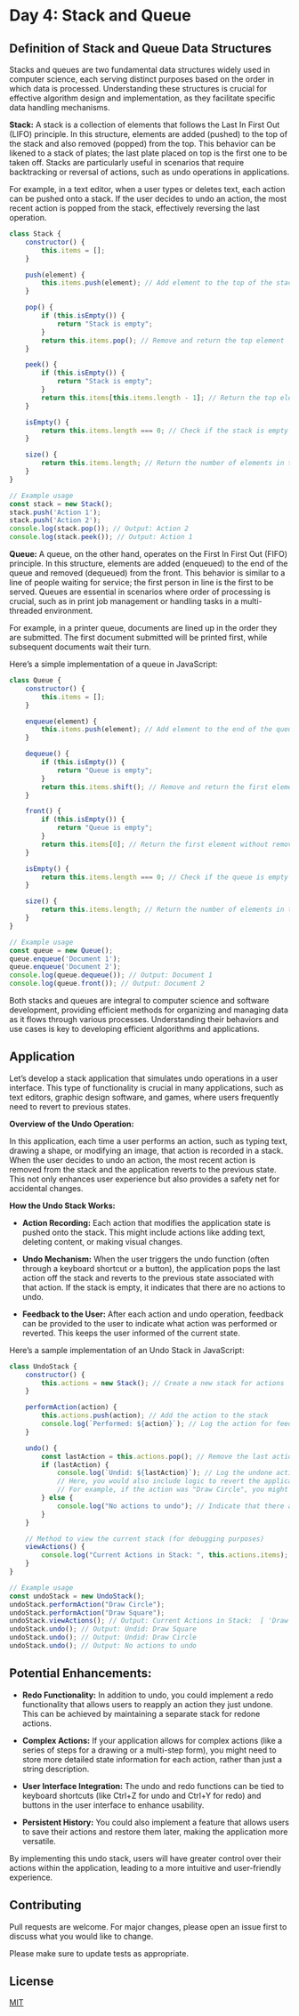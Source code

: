 # Day 4: Stack and Queue

## Definition of Stack and Queue Data Structures

Stacks and queues are two fundamental data structures widely used in computer science, each serving distinct purposes based on the order in which data is processed. Understanding these structures is crucial for effective algorithm design and implementation, as they facilitate specific data handling mechanisms.

**Stack:** A stack is a collection of elements that follows the Last In First Out (LIFO) principle. In this structure, elements are added (pushed) to the top of the stack and also removed (popped) from the top. This behavior can be likened to a stack of plates; the last plate placed on top is the first one to be taken off. Stacks are particularly useful in scenarios that require backtracking or reversal of actions, such as undo operations in applications.

For example, in a text editor, when a user types or deletes text, each action can be pushed onto a stack. If the user decides to undo an action, the most recent action is popped from the stack, effectively reversing the last operation.

 
 


```javascript
class Stack {
    constructor() {
        this.items = [];
    }

    push(element) {
        this.items.push(element); // Add element to the top of the stack
    }

    pop() {
        if (this.isEmpty()) {
            return "Stack is empty";
        }
        return this.items.pop(); // Remove and return the top element
    }

    peek() {
        if (this.isEmpty()) {
            return "Stack is empty";
        }
        return this.items[this.items.length - 1]; // Return the top element without removing it
    }

    isEmpty() {
        return this.items.length === 0; // Check if the stack is empty
    }

    size() {
        return this.items.length; // Return the number of elements in the stack
    }
}

// Example usage
const stack = new Stack();
stack.push('Action 1');
stack.push('Action 2');
console.log(stack.pop()); // Output: Action 2
console.log(stack.peek()); // Output: Action 1

```

**Queue:** A queue, on the other hand, operates on the First In First Out (FIFO) principle. In this structure, elements are added (enqueued) to the end of the queue and removed (dequeued) from the front. This behavior is similar to a line of people waiting for service; the first person in line is the first to be served. Queues are essential in scenarios where order of processing is crucial, such as in print job management or handling tasks in a multi-threaded environment.

For example, in a printer queue, documents are lined up in the order they are submitted. The first document submitted will be printed first, while subsequent documents wait their turn.

Here’s a simple implementation of a queue in JavaScript:




```javascript
class Queue {
    constructor() {
        this.items = [];
    }

    enqueue(element) {
        this.items.push(element); // Add element to the end of the queue
    }

    dequeue() {
        if (this.isEmpty()) {
            return "Queue is empty";
        }
        return this.items.shift(); // Remove and return the first element
    }

    front() {
        if (this.isEmpty()) {
            return "Queue is empty";
        }
        return this.items[0]; // Return the first element without removing it
    }

    isEmpty() {
        return this.items.length === 0; // Check if the queue is empty
    }

    size() {
        return this.items.length; // Return the number of elements in the queue
    }
}

// Example usage
const queue = new Queue();
queue.enqueue('Document 1');
queue.enqueue('Document 2');
console.log(queue.dequeue()); // Output: Document 1
console.log(queue.front()); // Output: Document 2

``` 
Both stacks and queues are integral to computer science and software development, providing efficient methods for organizing and managing data as it flows through various processes. Understanding their behaviors and use cases is key to developing efficient algorithms and applications.

## Application
Let’s develop a stack application that simulates undo operations in a user interface. This type of functionality is crucial in many applications, such as text editors, graphic design software, and games, where users frequently need to revert to previous states.

**Overview of the Undo Operation:**

In this application, each time a user performs an action, such as typing text, drawing a shape, or modifying an image, that action is recorded in a stack. When the user decides to undo an action, the most recent action is removed from the stack and the application reverts to the previous state. This not only enhances user experience but also provides a safety net for accidental changes.

**How the Undo Stack Works:**

- **Action Recording:** Each action that modifies the application state is pushed onto the stack. This might include actions like adding text, deleting content, or making visual changes.

- **Undo Mechanism:** When the user triggers the undo function (often through a keyboard shortcut or a button), the application pops the last action off the stack and reverts to the previous state associated with that action. If the stack is empty, it indicates that there are no actions to undo.

- **Feedback to the User:** After each action and undo operation, feedback can be provided to the user to indicate what action was performed or reverted. This keeps the user informed of the current state.

Here’s a sample implementation of an Undo Stack in JavaScript:

``` javascript
class UndoStack {
    constructor() {
        this.actions = new Stack(); // Create a new stack for actions
    }

    performAction(action) {
        this.actions.push(action); // Add the action to the stack
        console.log(`Performed: ${action}`); // Log the action for feedback
    }

    undo() {
        const lastAction = this.actions.pop(); // Remove the last action
        if (lastAction) {
            console.log(`Undid: ${lastAction}`); // Log the undone action
            // Here, you would also include logic to revert the application's state
            // For example, if the action was "Draw Circle", you might remove the circle from the canvas.
        } else {
            console.log("No actions to undo"); // Indicate that there are no actions to undo
        }
    }

    // Method to view the current stack (for debugging purposes)
    viewActions() {
        console.log("Current Actions in Stack: ", this.actions.items);
    }
}

// Example usage
const undoStack = new UndoStack();
undoStack.performAction("Draw Circle");
undoStack.performAction("Draw Square");
undoStack.viewActions(); // Output: Current Actions in Stack:  [ 'Draw Circle', 'Draw Square' ]
undoStack.undo(); // Output: Undid: Draw Square
undoStack.undo(); // Output: Undid: Draw Circle
undoStack.undo(); // Output: No actions to undo
``` 

## Potential Enhancements:

- **Redo Functionality:** In addition to undo, you could implement a redo functionality that allows users to reapply an action they just undone. This can be achieved by maintaining a separate stack for redone actions.

- **Complex Actions:** If your application allows for complex actions (like a series of steps for a drawing or a multi-step form), you might need to store more detailed state information for each action, rather than just a string description.

- **User Interface Integration:** The undo and redo functions can be tied to keyboard shortcuts (like Ctrl+Z for undo and Ctrl+Y for redo) and buttons in the user interface to enhance usability.

- **Persistent History:** You could also implement a feature that allows users to save their actions and restore them later, making the application more versatile.

By implementing this undo stack, users will have greater control over their actions within the application, leading to a more intuitive and user-friendly experience.

## Contributing

Pull requests are welcome. For major changes, please open an issue first
to discuss what you would like to change.

Please make sure to update tests as appropriate.

## License

[MIT](https://choosealicense.com/licenses/mit/)
